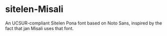 # sitelen-Misali
An UCSUR-compliant Sitelen Pona font based on Noto Sans, inspired by the fact that jan Misali uses that font.
